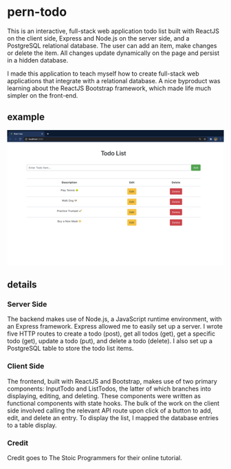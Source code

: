 # pern-todo
This is an interactive, full-stack web application todo list built with ReactJS on the client side, Express and Node.js on the server side, and a PostgreSQL relational database. The user can add an item, make changes or delete the item. All changes update dynamically on the page and persist in a hidden database.

I made this application to teach myself how to create full-stack web applications that integrate with a relational database. A nice byproduct was learning about the ReactJS Bootstrap framework, which made life much simpler on the front-end. 

## example
![Example](./TodoList.png)

## details
### Server Side
The backend makes use of Node.js, a JavaScript runtime environment, with an Express framework. Express allowed me to easily set up a server. I wrote five HTTP routes to create a todo (post), get all todos (get), get a specific todo (get), update a todo (put), and delete a todo (delete). I also set up a PostgreSQL table to store the todo list items. 

### Client Side
The frontend, built with ReactJS and Bootstrap, makes use of two primary components: InputTodo and ListTodos, the latter of which branches into displaying, editing, and deleting. These components were written as functional components with state hooks. The bulk of the work on the client side involved calling the relevant API route upon click of a button to add, edit, and delete an entry. To display the list, I mapped the database entries to a table display. 

### Credit
Credit goes to The Stoic Programmers for their online tutorial.
